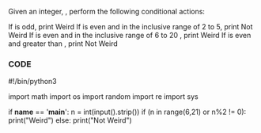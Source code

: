 Given an integer, , perform the following conditional actions:

If  is odd, print Weird
If  is even and in the inclusive range of 2 to 5, print Not Weird
If  is even and in the inclusive range of 6 to 20 , print Weird
If  is even and greater than , print Not Weird


### CODE
#!/bin/python3

import math
import os
import random
import re
import sys



if __name__ == '__main__':
    n = int(input().strip())
    if (n in range(6,21) or n%2 != 0):
        print("Weird") 
    else:
        print("Not Weird")
